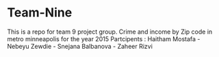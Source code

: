 # Team-Nine
This is a repo for team 9 project group.
Crime and income by Zip code in metro minneapolis for the year 2015
Partcipents : Haitham Mostafa - Nebeyu Zewdie - Snejana Balbanova - Zaheer Rizvi
